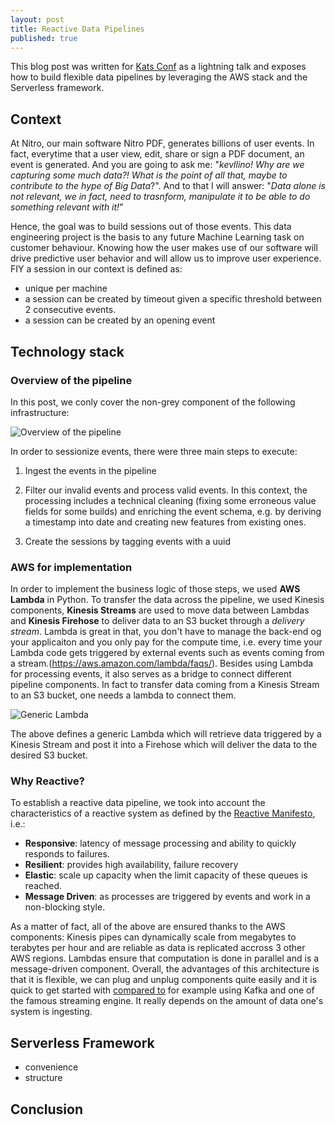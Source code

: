 ```yaml
---
layout: post
title: Reactive Data Pipelines
published: true
---
```


This blog post was written for [Kats Conf](http://www.katsconf.com/) as a lightning talk and exposes how to build flexible data pipelines by leveraging the AWS stack and the Serverless framework.

## Context 

At Nitro, our main software Nitro PDF, generates billions of user events. In fact, everytime that a user view, edit, share or sign a PDF document, an event is generated. And you are going to ask me: "_kevllino! Why are we capturing some much data?! What is the point of all that, maybe to contribute to the hype of Big Data_?". And to that I will answer: "_Data alone is not relevant, we in fact, need to trasnform, manipulate it to be able to do something relevant with it!_"

Hence, the goal was to build sessions out of those events. This data engineering project is the basis to any future Machine Learning task on customer behaviour. Knowing how the user makes use of our software will drive predictive user behavior and will allow us to improve user experience. FIY a session in our context is defined as: 

- unique per machine 
- a session can be created by timeout given a specific threshold between 2 consecutive events. 
- a session can be created by an opening event

## Technology stack 

### Overview of the pipeline 

In this post, we conly cover the non-grey component of the following infrastructure: 

![Overview of the pipeline]({{site.baseurl}}https://github.com/kevllino/kevllino.github.io/blob/master/images/Screen%20Shot%202017-02-05%20at%2012.24.38.png?raw=true)

In order to sessionize events, there were three main steps to execute:

1. Ingest the events in the pipeline

2. Filter our invalid events and process valid events. In this context, the processing includes a technical cleaning (fixing some erroneous value fields for some builds) and enriching the event schema, e.g. by deriving a timestamp into date and creating new features from existing ones. 

3. Create the sessions by tagging events with a uuid

### AWS for implementation 

In order to implement the business logic of those steps, we used **AWS Lambda** in Python. To transfer the data across the pipeline, we used Kinesis components, **Kinesis Streams** are used to move data between Lambdas and **Kinesis Firehose** to deliver data to an S3 bucket through a _delivery stream_. Lambda is great in that, you don't have to manage the back-end og your applicaiton and you only pay for the compute time, i.e. every time your Lambda code gets triggered by external events such as events coming from a stream.(https://aws.amazon.com/lambda/faqs/). Besides using Lambda for processing events, it also serves as a bridge to connect different pipeline components. In fact to transfer data coming from a Kinesis Stream to an S3 bucket, one needs a lambda to connect them. 

![Generic Lambda]({{site.baseurl}}https://github.com/kevllino/kevllino.github.io/blob/master/images/Screen%20Shot%202017-02-05%20at%2013.01.53.png?raw=true)

The above defines a generic Lambda which will retrieve data triggered by a Kinesis Stream and post it into a Firehose which will deliver the data to the desired S3 bucket.

### Why Reactive?

To establish a reactive data pipeline, we took into account the  characteristics of a reactive system as defined by the [Reactive Manifesto](http://www.reactivemanifesto.org/), i.e.:

- **Responsive**: latency of message processing and ability to quickly responds to failures. 
- **Resilient**: provides high availability, failure recovery 
- **Elastic**: scale up capacity when the limit capacity of these queues is reached. 
- **Message Driven**: as processes are triggered by events and work in a non-blocking style. 

As a matter of fact, all of the above are ensured thanks to the AWS components: Kinesis pipes can dynamically scale from megabytes to terabytes per hour and are reliable as data is replicated accross 3 other AWS regions. Lambdas ensure that computation is done in parallel and is a message-driven component. Overall, the advantages of this architecture is that it is flexible, we can plug and unplug components quite easily and it is quick to get started with [compared to](https://blog.insightdatascience.com/ingestion-comparison-kafka-vs-kinesis-4c7f5193a7cd#.kq2nef9la) for example using Kafka and one of the famous streaming engine. It really depends on the amount of data one's system is ingesting.  

## Serverless Framework 

- convenience 
- structure 

## Conclusion
